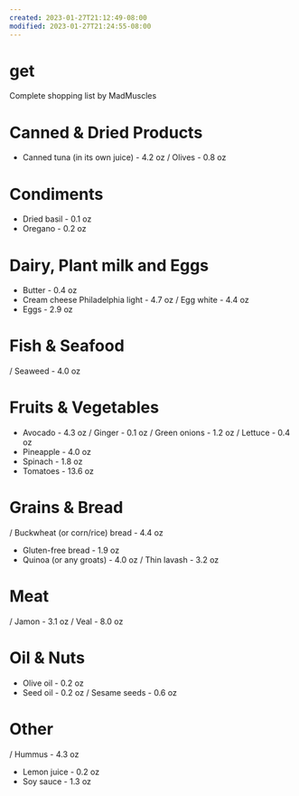 ```yaml
---
created: 2023-01-27T21:12:49-08:00
modified: 2023-01-27T21:24:55-08:00
---
```


# get

Complete shopping list by MadMuscles

# Canned & Dried Products
- Canned tuna (in its own juice) - 4.2 oz
/ Olives - 0.8 oz

# Condiments
- Dried basil - 0.1 oz
- Oregano - 0.2 oz

# Dairy, Plant milk and Eggs
- Butter - 0.4 oz
- Cream cheese Philadelphia light - 4.7 oz
/ Egg white - 4.4 oz
- Eggs - 2.9 oz

# Fish & Seafood
/ Seaweed - 4.0 oz

# Fruits & Vegetables
- Avocado - 4.3 oz
/ Ginger - 0.1 oz
/ Green onions - 1.2 oz
/ Lettuce - 0.4 oz
- Pineapple - 4.0 oz
- Spinach - 1.8 oz
- Tomatoes - 13.6 oz

# Grains & Bread
/ Buckwheat (or corn/rice) bread - 4.4 oz
- Gluten-free bread - 1.9 oz
- Quinoa (or any groats) - 4.0 oz
/ Thin lavash - 3.2 oz

# Meat
/ Jamon - 3.1 oz
/ Veal - 8.0 oz

# Oil & Nuts
- Olive oil - 0.2 oz
- Seed oil - 0.2 oz
/ Sesame seeds - 0.6 oz

# Other
/ Hummus - 4.3 oz
- Lemon juice - 0.2 oz
- Soy sauce - 1.3 oz
